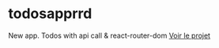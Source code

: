 # todosapprrd
New app. Todos with api call &amp; react-router-dom
[Voir le projet](https://parad0xj.github.io/todosapprrd/#/)

